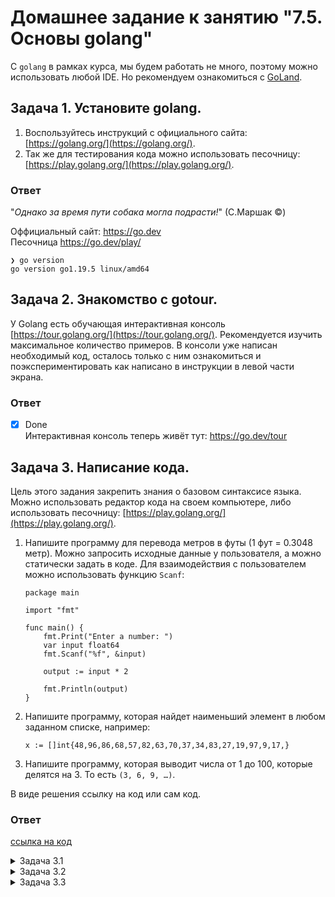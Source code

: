 # Домашнее задание к занятию "7.5. Основы golang"

С `golang` в рамках курса, мы будем работать не много, поэтому можно использовать любой IDE. 
Но рекомендуем ознакомиться с [GoLand](https://www.jetbrains.com/ru-ru/go/).  

## Задача 1. Установите golang.
1. Воспользуйтесь инструкций с официального сайта: [https://golang.org/](https://golang.org/).
2. Так же для тестирования кода можно использовать песочницу: [https://play.golang.org/](https://play.golang.org/).

### Ответ
"_Однако за время пути собака могла подрасти!_"
(С.Маршак ©)

Оффициальный сайт: https://go.dev \
Песочница https://go.dev/play/
```shell
❯ go version
go version go1.19.5 linux/amd64
```

## Задача 2. Знакомство с gotour.
У Golang есть обучающая интерактивная консоль [https://tour.golang.org/](https://tour.golang.org/). 
Рекомендуется изучить максимальное количество примеров. В консоли уже написан необходимый код, 
осталось только с ним ознакомиться и поэкспериментировать как написано в инструкции в левой части экрана. 
### Ответ

- [x] Done\
Интерактивная консоль теперь живёт тут: https://go.dev/tour

## Задача 3. Написание кода. 
Цель этого задания закрепить знания о базовом синтаксисе языка. Можно использовать редактор кода 
на своем компьютере, либо использовать песочницу: [https://play.golang.org/](https://play.golang.org/).

1. Напишите программу для перевода метров в футы (1 фут = 0.3048 метр). Можно запросить исходные данные 
у пользователя, а можно статически задать в коде.
    Для взаимодействия с пользователем можно использовать функцию `Scanf`:
    ```
    package main
    
    import "fmt"
    
    func main() {
        fmt.Print("Enter a number: ")
        var input float64
        fmt.Scanf("%f", &input)
    
        output := input * 2
    
        fmt.Println(output)    
    }
    ```

1. Напишите программу, которая найдет наименьший элемент в любом заданном списке, например:
    ```
    x := []int{48,96,86,68,57,82,63,70,37,34,83,27,19,97,9,17,}
    ```
1. Напишите программу, которая выводит числа от 1 до 100, которые делятся на 3. То есть `(3, 6, 9, …)`.

В виде решения ссылку на код или сам код. 

### Ответ
[ссылка на код](task3.go)
<details><summary>Задача 3.1</summary>

```go
func task3_11() {
	fmt.Print("Input length in meters: ")
	var input float64
	fmt.Scanf("%f", &input)

	output := input / 0.3048

	fmt.Printf("%v meters is: %4.4f feet.\n", input, output)
}
```
</details>

<details><summary>Задача 3.2</summary>

```go
func task3_20() {
    // пример списка из задачи
	x := []int{48,96,86,68,57,82,63,70,37,34,83,27,19,97,9,17,}
	min := x[0]
	for _,y := range x {
		if y < min {
			min = y
		}
	}
	fmt.Println("Min integer is:",min)
}
```
</details>

<details><summary>Задача 3.3</summary>

```go
func task3_30() {
    for i := 1; i <= 101; i++ {
        if (i % 3) == 0 {
        fmt.Printf( "[%v] ", i )
        }
    }
}
```

---
**upd:** дорабатываем "Можно запросить исходные данные у пользователя"

<details><summary>Задача 3.3</summary>

```go
func task3_31() {
    fmt.Print("Enter min integer: ")
    var min int
    fmt.Scanf("%d", &min)

    fmt.Print("Enter max integer: ")
    var max int
    fmt.Scanf("%d", &max)

    for i := min; i <= max; i++ {
        if (i % 3) == 0 {
        fmt.Printf( "[%v] ", i )
        }
    }
}
```

</details>

## Задача 4. Протестировать код (не обязательно).

Создайте тесты для функций из предыдущего задания.

---
